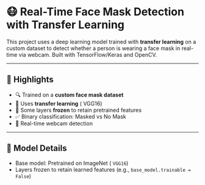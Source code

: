 # 😷 Real-Time Face Mask Detection with Transfer Learning

This project uses a deep learning model trained with **transfer learning** on a custom dataset to detect whether a person is wearing a face mask in real-time via webcam. Built with TensorFlow/Keras and OpenCV.

---

## 📌 Highlights

- 🔍 Trained on a **custom face mask dataset**
- 🤖 Uses **transfer learning** ( VGG16)
- 🧊 Some layers **frozen** to retain pretrained features
- ✅ Binary classification: Masked vs No Mask
- 🎥 Real-time webcam detection

---

## 🧠 Model Details

- Base model: Pretrained on ImageNet ( `VGG16`)
- Layers frozen to retain learned features (e.g., `base_model.trainable = False`)

